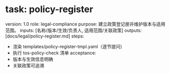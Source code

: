# task: policy-register

version: 1.0
role: legal-compliance
purpose: 建立政策登记册并维护版本与适用范围。
inputs: [名称/版本/生效/负责人, 适用范围/关联政策]
outputs: [docs/legal/policy-register.md]
steps:

- 渲染 templates/policy-register-tmpl.yaml（逐节提问）
- 执行 tos-policy-check 清单
  acceptance:
- 版本与生效信息明确
- 关联政策可追溯
